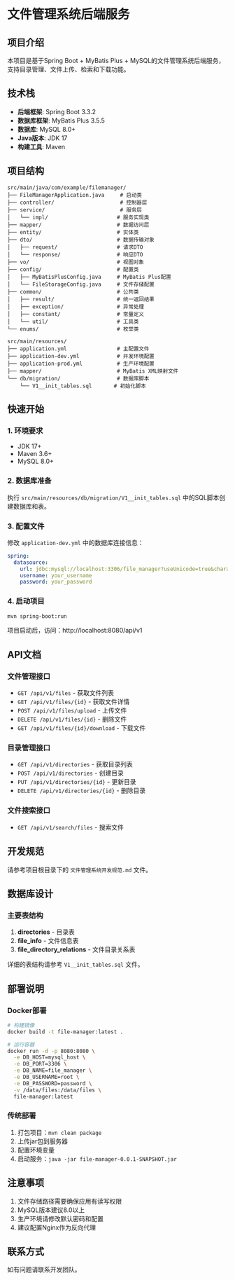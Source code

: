 # 文件管理系统后端服务

## 项目介绍

本项目是基于Spring Boot + MyBatis Plus + MySQL的文件管理系统后端服务，支持目录管理、文件上传、检索和下载功能。

## 技术栈

- **后端框架**: Spring Boot 3.3.2
- **数据库框架**: MyBatis Plus 3.5.5
- **数据库**: MySQL 8.0+
- **Java版本**: JDK 17
- **构建工具**: Maven

## 项目结构

```
src/main/java/com/example/filemanager/
├── FileManagerApplication.java     # 启动类
├── controller/                     # 控制器层
├── service/                        # 服务层
│   └── impl/                      # 服务实现类
├── mapper/                        # 数据访问层
├── entity/                        # 实体类
├── dto/                           # 数据传输对象
│   ├── request/                   # 请求DTO
│   └── response/                  # 响应DTO
├── vo/                            # 视图对象
├── config/                        # 配置类
│   ├── MyBatisPlusConfig.java     # MyBatis Plus配置
│   └── FileStorageConfig.java     # 文件存储配置
├── common/                        # 公共类
│   ├── result/                    # 统一返回结果
│   ├── exception/                 # 异常处理
│   ├── constant/                  # 常量定义
│   └── util/                      # 工具类
└── enums/                         # 枚举类

src/main/resources/
├── application.yml                # 主配置文件
├── application-dev.yml            # 开发环境配置
├── application-prod.yml           # 生产环境配置
├── mapper/                        # MyBatis XML映射文件
└── db/migration/                  # 数据库脚本
    └── V1__init_tables.sql       # 初始化脚本
```

## 快速开始

### 1. 环境要求

- JDK 17+
- Maven 3.6+
- MySQL 8.0+

### 2. 数据库准备

执行 `src/main/resources/db/migration/V1__init_tables.sql` 中的SQL脚本创建数据库和表。

### 3. 配置文件

修改 `application-dev.yml` 中的数据库连接信息：

```yaml
spring:
  datasource:
    url: jdbc:mysql://localhost:3306/file_manager?useUnicode=true&characterEncoding=utf8&zeroDateTimeBehavior=convertToNull&useSSL=true&serverTimezone=GMT%2B8
    username: your_username
    password: your_password
```

### 4. 启动项目

```bash
mvn spring-boot:run
```

项目启动后，访问：http://localhost:8080/api/v1

## API文档

### 文件管理接口

- `GET /api/v1/files` - 获取文件列表
- `GET /api/v1/files/{id}` - 获取文件详情
- `POST /api/v1/files/upload` - 上传文件
- `DELETE /api/v1/files/{id}` - 删除文件
- `GET /api/v1/files/{id}/download` - 下载文件

### 目录管理接口

- `GET /api/v1/directories` - 获取目录列表
- `POST /api/v1/directories` - 创建目录
- `PUT /api/v1/directories/{id}` - 更新目录
- `DELETE /api/v1/directories/{id}` - 删除目录

### 文件搜索接口

- `GET /api/v1/search/files` - 搜索文件

## 开发规范

请参考项目根目录下的 `文件管理系统开发规范.md` 文件。

## 数据库设计

### 主要表结构

1. **directories** - 目录表
2. **file_info** - 文件信息表
3. **file_directory_relations** - 文件目录关系表

详细的表结构请参考 `V1__init_tables.sql` 文件。

## 部署说明

### Docker部署

```bash
# 构建镜像
docker build -t file-manager:latest .

# 运行容器
docker run -d -p 8080:8080 \
  -e DB_HOST=mysql_host \
  -e DB_PORT=3306 \
  -e DB_NAME=file_manager \
  -e DB_USERNAME=root \
  -e DB_PASSWORD=password \
  -v /data/files:/data/files \
  file-manager:latest
```

### 传统部署

1. 打包项目：`mvn clean package`
2. 上传jar包到服务器
3. 配置环境变量
4. 启动服务：`java -jar file-manager-0.0.1-SNAPSHOT.jar`

## 注意事项

1. 文件存储路径需要确保应用有读写权限
2. MySQL版本建议8.0以上
3. 生产环境请修改默认密码和配置
4. 建议配置Nginx作为反向代理

## 联系方式

如有问题请联系开发团队。 